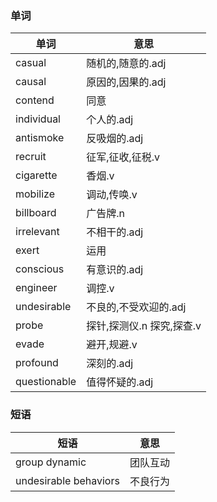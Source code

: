 ### 单词
|单词|意思|
|---|---|
|casual|随机的,随意的.adj|
|causal|原因的,因果的.adj|
|contend|同意|
|individual|个人的.adj|
|antismoke|反吸烟的.adj|
|recruit|征军,征收,征税.v|
|cigarette|香烟.v|
|mobilize|调动,传唤.v|
|billboard|广告牌.n|
|irrelevant|不相干的.adj|
|exert|运用|
|conscious|有意识的.adj|
|engineer|调控.v|
|undesirable|不良的,不受欢迎的.adj|
|probe|探针,探测仪.n 探究,探查.v|
|evade|避开,规避.v|
|profound|深刻的.adj|
|questionable|值得怀疑的.adj|



### 短语
|短语|意思|
|---|---|
|group dynamic| 团队互动|
|undesirable behaviors|不良行为|